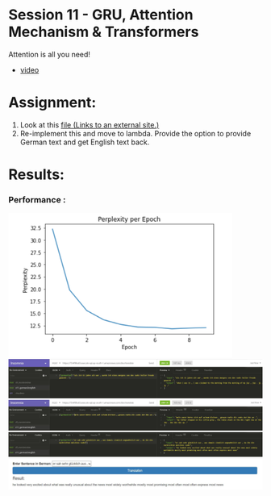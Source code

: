 # Session 11 - GRU, Attention Mechanism & Transformers

Attention is all you need!



* [video](https://youtu.be/HR3GY8OGeK0)

# Assignment:

1. Look at this [file (Links to an external site.)](https://bastings.github.io/annotated_encoder_decoder/)
2. Re-implement this and move to lambda. Provide the option to provide German text and get English text back. 

# Results:

### Performance :

<img src="snips\attention-model-performance.png" alt="performance" style="zoom:80%;" />

<img src="snips\1.png" alt="performance" style="zoom:80%;" />



<img src="snips\2.png" alt="performance" style="zoom:80%;" />



<img src="snips\3.png" alt="performance" style="zoom:80%;" />



<img src="snips\inf.png" alt="performance" style="zoom:80%;" />







